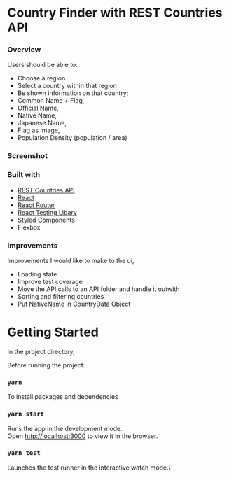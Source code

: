 
# Country Finder with REST Countries API

### Overview

Users should be able to:

- Choose a region
- Select a country within that region
- Be shown information on that country;
- Common Name + Flag,
- Official Name,
- Native Name,
- Japanese Name,
- Flag as Image,
- Population Density  (population / area)


### Screenshot

### Built with

- [REST Countries API](https://restcountries.eu/)
- [React](https://reactjs.org/)
- [React Router](https://reactrouter.com/core/guides/quick-start)
- [React Testing Libary](https://testing-library.com/docs/react-testing-library/intro/)
- [Styled Components](https://styled-components.com/)
- Flexbox

### Improvements

Improvements I would like to make to the ui,

- Loading state 
- Improve test coverage
- Move the API calls to an API folder and handle it outwith
- Sorting and filtering countries 
- Put NativeName in CountryData Object



# Getting Started 
In the project directory, 

Before running the project:

### `yarn`
To install packages and dependencies 


### `yarn start`
Runs the app in the development mode.\
Open [http://localhost:3000](http://localhost:3000) to view it in the browser.


### `yarn test`

Launches the test runner in the interactive watch mode.\

